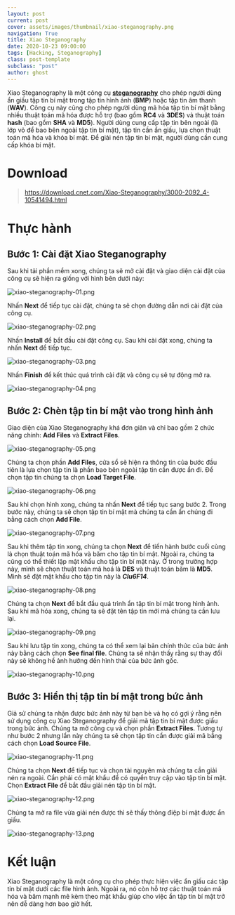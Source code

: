 ```yaml
---
layout: post
current: post
cover: assets/images/thumbnail/xiao-steganography.png
navigation: True
title: Xiao Steganography
date: 2020-10-23 09:00:00
tags: [Hacking, Steganography]
class: post-template
subclass: "post"
author: ghost
---
```


<p>Xiao Steganography là một công cụ <strong><a href="https://vi.wikipedia.org/wiki/K%E1%BB%B9_thu%E1%BA%ADt_gi%E1%BA%A5u_tin">steganography</a></strong> cho phép người dùng ẩn giấu tập tin bí mật trong tập tin hình ảnh (<strong>BMP</strong>) hoặc tập tin âm thanh (<strong>WAV</strong>). Công cụ này cũng cho phép người dùng mã hóa tập tin bí mật bằng nhiều thuật toán mã hóa được hỗ trợ (bao gồm <strong>RC4</strong> và <strong>3DES</strong>) và thuật toán <strong>hash</strong> (bao gồm <strong>SHA</strong> và <strong>MD5</strong>). Người dùng cung cấp tập tin bên ngoài (là lớp vỏ để bao bên ngoài tập tin bí mật), tập tin cần ẩn giấu, lựa chọn thuật toán mã hóa và khóa bí mật. Để giải nén tập tin bí mật, người dùng cần cung cấp khóa bí mật.</p>
<h1 id="download">Download</h1>
<blockquote>
<p><a href="https://download.cnet.com/Xiao-Steganography/3000-2092_4-10541494.html">https://download.cnet.com/Xiao-Steganography/3000-2092_4-10541494.html</a></p>
</blockquote>
<h1 id="thuc-hanh">Thực hành</h1>
<h2 id="buoc-1-cai-dat-xiao-steganography">Bước 1: Cài đặt Xiao Steganography</h2>
<p>Sau khi tải phần mềm xong, chúng ta sẽ mở cài đặt và giao diện cài đặt của công cụ sẽ hiện ra giống với hình bên dưới này:</p>
<p><img src="https://raw.githubusercontent.com/minhgiau998/image/develop/2020/10/23/xiao-steganography-01.png#full" alt="xiao-steganography-01.png"></p>
<p>Nhấn <strong>Next</strong> để tiếp tục cài đặt, chúng ta sẽ chọn đường dẫn nơi cài đặt của công cụ.</p>
<p><img src="https://raw.githubusercontent.com/minhgiau998/image/develop/2020/10/23/xiao-steganography-02.png#full" alt="xiao-steganography-02.png"></p>
<p>Nhấn <strong>Install</strong> để bắt đầu cài đặt công cụ. Sau khi cài đặt xong, chúng ta nhấn <strong>Next</strong> để tiếp tục.</p>
<p><img src="https://raw.githubusercontent.com/minhgiau998/image/develop/2020/10/23/xiao-steganography-03.png#full" alt="xiao-steganography-03.png"></p>
<p>Nhấn <strong>Finish</strong> để kết thúc quá trình cài đặt và công cụ sẽ tự động mở ra.</p>
<p><img src="https://raw.githubusercontent.com/minhgiau998/image/develop/2020/10/23/xiao-steganography-04.png#full" alt="xiao-steganography-04.png"></p>
<h2 id="buoc-2-chen-tap-tin-bi-mat-vao-trong-hinh-anh">Bước 2: Chèn tập tin bí mật vào trong hình ảnh</h2>
<p>Giao diện của Xiao Steganography khá đơn giản và chỉ bao gồm 2 chức năng chính: <strong>Add Files</strong> và <strong>Extract Files</strong>.</p>
<p><img src="https://raw.githubusercontent.com/minhgiau998/image/develop/2020/10/23/xiao-steganography-05.png#full" alt="xiao-steganography-05.png"></p>
<p>Chúng ta chọn phần <strong>Add Files</strong>, cửa sổ sẽ hiện ra thông tin của bước đầu tiên là lựa chọn tập tin là phần bao bên ngoài tập tin cần được ẩn đi. Để chọn tập tin chúng ta chọn <strong>Load Target File</strong>.</p>
<p><img src="https://raw.githubusercontent.com/minhgiau998/image/develop/2020/10/23/xiao-steganography-06.png#full" alt="xiao-steganography-06.png"></p>
<p>Sau khi chọn hình xong, chúng ta nhấn <strong>Next</strong> để tiếp tục sang bước 2. Trong bước này, chúng ta sẽ chọn tập tin bí mật mà chúng ta cần ẩn chúng đi bằng cách chọn <strong>Add File</strong>.</p>
<p><img src="https://raw.githubusercontent.com/minhgiau998/image/develop/2020/10/23/xiao-steganography-07.png#full" alt="xiao-steganography-07.png"></p>
<p>Sau khi thêm tập tin xong, chúng ta chọn <strong>Next</strong> để tiến hành bước cuối cùng là chọn thuật toán mã hóa và băm cho tập tin bí mật. Ngoài ra, chúng ta cũng có thể thiết lập mật khẩu cho tập tin bí mật này. Ở trong trường hợp này, mình sẽ chọn thuật toán mã hoá là <strong>DES</strong> và thuật toán băm là <strong>MD5</strong>. Mình sẽ đặt mật khẩu cho tập tin này là <strong><em>Clu6F14</em></strong>.</p>
<p><img src="https://raw.githubusercontent.com/minhgiau998/image/develop/2020/10/23/xiao-steganography-08.png#full" alt="xiao-steganography-08.png"></p>
<p>Chúng ta chọn <strong>Next</strong> để bắt đầu quá trình ẩn tập tin bí mật trong hình ảnh. Sau khi mã hóa xong, chúng ta sẽ đặt tên tập tin mới mà chúng ta cần lưu lại.</p>
<p><img src="https://raw.githubusercontent.com/minhgiau998/image/develop/2020/10/23/xiao-steganography-09.png#full" alt="xiao-steganography-09.png"></p>
<p>Sau khi lưu tập tin xong, chúng ta có thể xem lại bản chính thức của bức ảnh này bằng cách chọn <strong>See final file</strong>. Chúng ta sẽ nhận thấy rằng sự thay đổi này sẽ không hề ảnh hưởng đến hình thái của bức ảnh gốc.</p>
<p><img src="https://raw.githubusercontent.com/minhgiau998/image/develop/2020/10/23/xiao-steganography-10.png#full" alt="xiao-steganography-10.png"></p>
<h2 id="buoc-3-hien-thi-tap-tin-bi-mat-trong-buc-anh">Bước 3: Hiển thị tập tin bí mật trong bức ảnh</h2>
<p>Giả sử chúng ta nhận được bức ảnh này từ bạn bè và họ có gợi ý rằng nên sử dụng công cụ Xiao Steganography để giải mã tập tin bí mật được giấu trong bức ảnh. Chúng ta mở công cụ và chọn phần <strong>Extract Files</strong>. Tương tự như bước 2 nhưng lần này chúng ta sẽ chọn tập tin cần được giải mã bằng cách chọn <strong>Load Source File</strong>.</p>
<p><img src="https://raw.githubusercontent.com/minhgiau998/image/develop/2020/10/23/xiao-steganography-11.png#full" alt="xiao-steganography-11.png"></p>
<p>Chúng ta chọn <strong>Next</strong> để tiếp tục và chọn tài nguyên mà chúng ta cần giải nén ra ngoài. Cần phải có mật khẩu để có quyền truy cập vào tập tin bí mật. Chọn <strong>Extract File</strong> để bắt đầu giải nén tập tin bí mật.</p>
<p><img src="https://raw.githubusercontent.com/minhgiau998/image/develop/2020/10/23/xiao-steganography-12.png#full" alt="xiao-steganography-12.png"></p>
<p>Chúng ta mở ra file vừa giải nén được thì sẽ thấy thông điệp bí mật được ẩn giấu.</p>
<p><img src="https://raw.githubusercontent.com/minhgiau998/image/develop/2020/10/23/xiao-steganography-13.png#full" alt="xiao-steganography-13.png"></p>
<h1 id="ket-luan">Kết luận</h1>
<p>Xiao Steganography là một công cụ cho phép thực hiện việc ẩn giấu các tập tin bí mật dưới các file hình ảnh. Ngoài ra, nó còn hỗ trợ các thuật toán mã hóa và băm mạnh mẽ kèm theo mật khẩu giúp cho việc ẩn tập tin bí mật trở nên dễ dàng hơn bao giờ hết.</p>

